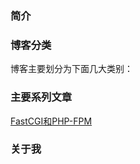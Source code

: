 ### 简介



### 博客分类

博客主要划分为下面几大类别：



### 主要系列文章

[FastCGI和PHP-FPM](https://github.com/hechen1992/blog/projects/2#column-5105441)


### 关于我

